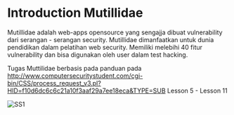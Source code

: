 
# Introduction Mutillidae

Mutillidae adalah web-apps opensource yang sengajja dibuat vulnerability dari serangan - serangan security. Mutillidae dimanfaatkan untuk dunia pendidikan dalam pelatihan web security. Memiliki melebihi 40 fitur vulnerability dan bisa digunakan oleh user dalam test hacking.

Tugas Muttilidae berbasis pada panduan pada http://www.computersecuritystudent.com/cgi-bin/CSS/process_request_v3.pl?HID=f10d6dc6c6c21a10f3aaf29a7ee18eca&TYPE=SUB Lesson 5 - Lesson 11

![SS1](/gambar/lesson5/1.png)



